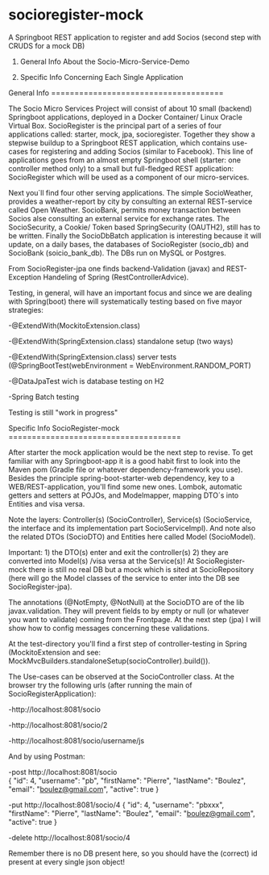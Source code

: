 # socioregister-mock
A Springboot REST application to register and add Socios (second step with CRUDS for a mock DB)

1) General Info About the Socio-Micro-Service-Demo

2) Specific Info Concerning Each Single Application



General Info =====================================

The Socio Micro Services Project will consist of about 10 small (backend) Springboot applications, deployed in a Docker Container/ Linux Oracle Virtual Box. SocioRegister is the principal part of a series of four applications called: starter, mock, jpa, socioregister. Together they show a stepwise buildup to a Springboot REST application, which contains use-cases for registering and adding Socios (similar to Facebook). This line of applications goes from an almost empty Springboot shell (starter: one controller method only) to a small but full-fledged REST application: SocioRegister which will be used as a component of our micro-services.

Next you`ll find four other serving applications. The simple SocioWeather, provides a weather-report by city by consulting an external REST-service called Open Weather. SocioBank, permits money transaction between Socios alse consulting an external service for exchange rates. The SocioSecurity, a Cookie/ Token based SpringSecurity (OAUTH2), still has to be written. Finally the SocioDbBatch application is interesting because it will update, on a daily bases, the databases of SocioRegister (socio_db) and SocioBank (soicio_bank_db). The DBs run on MySQL or Postgres.

From SocioRegister-jpa one finds backend-Validation (javax) and REST-Exception Handeling of Spring (RestControllerAdvice).

Testing, in general, will have an important focus and since we are dealing with Spring(boot) there will systematically testing based on five mayor strategies:

-@ExtendWith(MockitoExtension.class)

-@ExtendWith(SpringExtension.class) standalone setup (two ways)

-@ExtendWith(SpringExtension.class) server tests (@SpringBootTest(webEnvironment = WebEnvironment.RANDOM_PORT)

-@DataJpaTest wich is database testing on H2

-Spring Batch testing

Testing is still "work in progress"



Specific Info SocioRegister-mock =====================================

After starter the mock application would be the next step to revise. To get familiar with any Springboot-app it is a good habit first to look into the Maven pom (Gradle file or whatever dependency-framework you use). Besides the principle spring-boot-starter-web dependency, key to a WEB/REST-application, you'll find some new ones. Lombok, automatic getters and setters at POJOs, and Modelmapper, mapping DTO´s into Entities and visa versa.

Note the layers: Controller(s) (SocioController), Service(s) (SocioService, the interface and its implementation part SocioServiceImpl). And note also the related DTOs (SocioDTO) and Entities here called Model (SocioModel). 

Important: 1) the DTO(s) enter and exit the controller(s) 2) they are converted into Model(s) /visa versa at the Service(s)! At SocioRegister-mock there is still no real DB but a mock which is sited at SocioRepository (here will go the Model classes of the service to enter into the DB see SocioRegister-jpa).

The annotations (@NotEmpty, @NotNull) at the SocioDTO are of the lib javax.validation. They will prevent fields to by empty or null (or whatever you want to validate) coming from the Frontpage. At the next step (jpa) I will show how to config messages concerning these validations.

At the test-directory you'll find a first step of controller-testing in Spring (MockitoExtension and see: MockMvcBuilders.standaloneSetup(socioController).build()). 

The Use-cases can be observed at the SocioController class. At the browser try the following urls (after running the main of SocioRegisterApplication):

-http://localhost:8081/socio

-http://localhost:8081/socio/2

-http://localhost:8081/socio/username/js

And by using Postman:

-post http://localhost:8081/socio  
    {
        "id": 4,
        "username": "pb",
        "firstName": "Pierre",
        "lastName": "Boulez",
        "email": "boulez@gmail.com",
        "active": true 
    } 
  
-put http://localhost:8081/socio/4
    {
        "id": 4,
        "username": "pbxxx",
        "firstName": "Pierre",
        "lastName": "Boulez",
        "email": "boulez@gmail.com",
        "active": true 
    } 
   
-delete http://localhost:8081/socio/4

Remember there is no DB present here, so you should have the (correct) id present at every single json object!